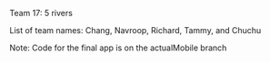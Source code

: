 Team 17: 5 rivers

List of team names:
Chang, Navroop, Richard, Tammy, and Chuchu

Note: Code for the final app is on the actualMobile branch
